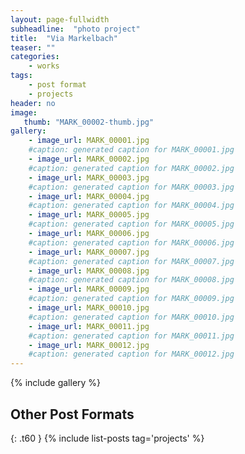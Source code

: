 ```yaml
---
layout: page-fullwidth
subheadline:  "photo project"
title:  "Via Markelbach"
teaser: ""
categories:
    - works
tags:
    - post format
    - projects
header: no
image:
   thumb: "MARK_00002-thumb.jpg"
gallery:
    - image_url: MARK_00001.jpg
    #caption: generated caption for MARK_00001.jpg 
    - image_url: MARK_00002.jpg
    #caption: generated caption for MARK_00002.jpg 
    - image_url: MARK_00003.jpg
    #caption: generated caption for MARK_00003.jpg 
    - image_url: MARK_00004.jpg
    #caption: generated caption for MARK_00004.jpg 
    - image_url: MARK_00005.jpg
    #caption: generated caption for MARK_00005.jpg 
    - image_url: MARK_00006.jpg
    #caption: generated caption for MARK_00006.jpg 
    - image_url: MARK_00007.jpg
    #caption: generated caption for MARK_00007.jpg 
    - image_url: MARK_00008.jpg
    #caption: generated caption for MARK_00008.jpg 
    - image_url: MARK_00009.jpg
    #caption: generated caption for MARK_00009.jpg 
    - image_url: MARK_00010.jpg
    #caption: generated caption for MARK_00010.jpg 
    - image_url: MARK_00011.jpg
    #caption: generated caption for MARK_00011.jpg 
    - image_url: MARK_00012.jpg
    #caption: generated caption for MARK_00012.jpg 
---
```


{% include gallery %}










## Other Post Formats
{: .t60 }
{% include list-posts tag='projects' %}

